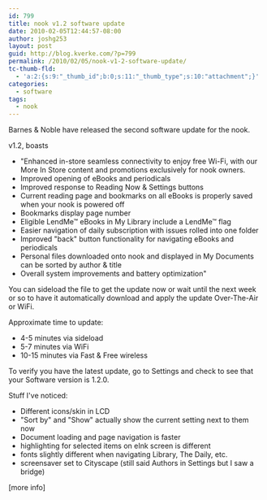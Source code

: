 ```yaml
---
id: 799
title: nook v1.2 software update
date: 2010-02-05T12:44:57-08:00
author: joshg253
layout: post
guid: http://blog.kverke.com/?p=799
permalink: /2010/02/05/nook-v1-2-software-update/
tc-thumb-fld:
  - 'a:2:{s:9:"_thumb_id";b:0;s:11:"_thumb_type";s:10:"attachment";}'
categories:
  - software
tags:
  - nook
---
```

Barnes &amp; Noble have released the second software update for the nook.

v1.2, boasts

<ul>
    <li>"Enhanced in-store seamless connectivity to enjoy free Wi-Fi, with our More In Store content and promotions exclusively for nook owners.</li>
    <li>Improved opening of eBooks and periodicals</li>
    <li>Improved response to Reading Now &amp; Settings buttons</li>
    <li>Current reading page and bookmarks on all eBooks is properly saved when your nook is powered off</li>
    <li>Bookmarks display page number</li>
    <li>Eligible LendMe™ eBooks in My Library include a LendMe™ flag</li>
    <li>Easier navigation of daily subscription with issues rolled into one folder</li>
    <li>Improved "back" button functionality for navigating eBooks and periodicals</li>
    <li>Personal files downloaded onto nook and displayed in My Documents can be sorted by author &amp; title</li>
    <li>Overall system improvements and battery optimization"</li>
</ul>

You can sideload the file to get the update now or wait until the next week or so to have it automatically download and apply the update Over-The-Air or WiFi.

Approximate time to update:

<ul>
    <li>4-5 minutes via sideload</li>
    <li>5-7 minutes via WiFi</li>
    <li>10-15 minutes via Fast &amp; Free wireless</li>
</ul>

To verify you have the latest update, go to Settings and check to see that your Software version is 1.2.0.

Stuff I've noticed:

<ul>
    <li>Different icons/skin in LCD</li>
    <li>"Sort by" and "Show" actually show the current setting next to them now</li>
    <li>Document loading and page navigation is faster</li>
    <li>highlighting for selected items on eInk screen is different</li>
    <li>fonts slightly different when navigating Library, The Daily, etc.</li>
    <li>screensaver set to Cityscape (still said Authors in Settings but I saw a bridge)</li>
</ul>

[more info]